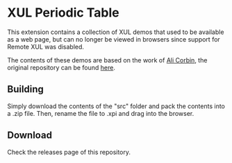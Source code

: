 # XUL Periodic Table
This extension contains a collection of XUL demos that used to be available as a web page, but can no longer be viewed in browsers since support for Remote XUL was disabled.

The contents of these demos are based on the work of [Ali Corbin](https://github.com/alijc), the original repository can be found [here](https://github.com/alijc/xul-periodic-table).

## Building
Simply download the contents of the "src" folder and pack the contents into a .zip file. Then, rename the file to .xpi and drag into the browser.

## Download
Check the releases page of this repository.